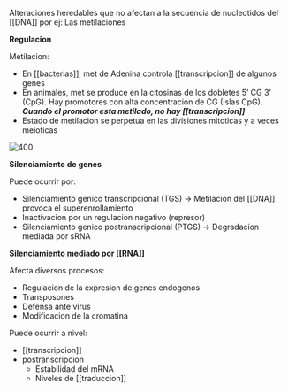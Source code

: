 Alteraciones heredables que no afectan a la secuencia de nucleotidos del [[DNA]] por ej: Las metilaciones

**Regulacion**

Metilacion:
- En [[bacterias]], met de Adenina controla [[transcripcion]] de algunos genes
- En animales, met se produce en la citosinas de los dobletes 5’ CG 3’ (CpG). Hay promotores con alta concentracion de CG (Islas CpG). ***Cuando el promotor esta metilado, no hay [[transcripcion]]***
- Estado de metilacion se perpetua en las divisiones mitoticas y a veces meioticas

![400](https://i.imgur.com/HlIaPLj.png)

**Silenciamiento de genes**

Puede ocurrir por:
- Silenciamiento genico transcripcional (TGS) → Metilacion del [[DNA]] provoca el superenrollamiento
- Inactivacion por un regulacion negativo (represor)
- Silenciamiento genico postranscripcional (PTGS) → Degradacion mediada por sRNA

**Silenciamiento mediado por [[RNA]]**

Afecta diversos procesos:
- Regulacion de la expresion de genes endogenos
- Transposones
- Defensa ante virus
- Modificacion de la cromatina

Puede ocurrir a nivel:
- [[transcripcion]]
- postranscripcion
	- Estabilidad del mRNA
	- Niveles de [[traduccion]]